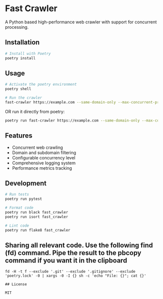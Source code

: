# Fast Crawler

A Python based high-performance web crawler with support for concurrent processing.

## Installation

```bash
# Install with Poetry
poetry install
```

## Usage

```bash
# Activate the poetry environment
poetry shell

# Run the crawler
fast-crawler https://example.com --same-domain-only --max-concurrent-processes 5 --error-level DEBUG
```

OR run it directly from poetry:
```bash
poetry run fast-crawler https://example.com --same-domain-only --max-concurrent-processes 5 --error-level DEBUG
```

## Features

- Concurrent web crawling
- Domain and subdomain filtering
- Configurable concurrency level
- Comprehensive logging system
- Performance metrics tracking

## Development

```bash
# Run tests
poetry run pytest

# Format code
poetry run black fast_crawler
poetry run isort fast_crawler

# Lint code
poetry run flake8 fast_crawler
```

## Sharing all relevant code. Use the following find (fd) command. Pipe the result to the pbcopy command if you want it in the clipboard
```
fd -H -t f --exclude '.git' --exclude '.gitignore' --exclude 'poetry.lock' -0 | xargs -0 -I {} sh -c 'echo "File: {}"; cat {}'

## License

MIT
